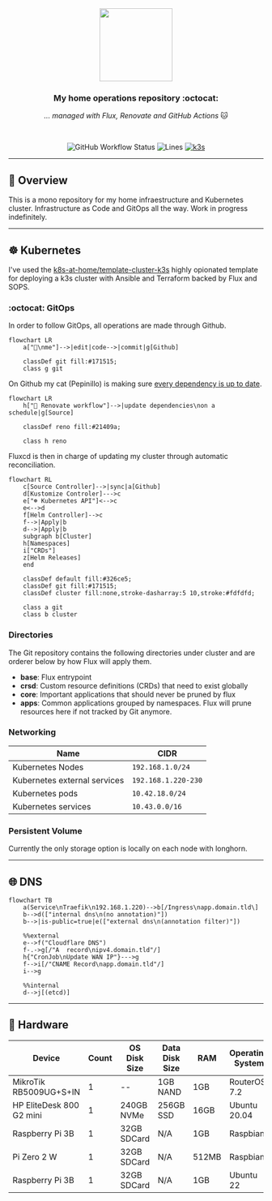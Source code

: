 <div align="center">

<img src="https://camo.githubusercontent.com/5b298bf6b0596795602bd771c5bddbb963e83e0f/68747470733a2f2f692e696d6775722e636f6d2f7031527a586a512e706e67" align="center" width="144px" height="144px"/>

### My home operations repository :octocat:

_... managed with Flux, Renovate and GitHub Actions_ 🐱

</div>

<br/>

<div align="center">

![GitHub Workflow Status](https://img.shields.io/github/workflow/status/mrmarble/home-ops/Schedule%20-%20Renovate?label=Renovate&logo=renovatebot)
![Lines](https://img.shields.io/tokei/lines/github/mrmarble/home-ops?color=success&label=Lines%20of%20code&logo=codefactor&logoColor=white)
[![k3s](https://img.shields.io/badge/k3s-v1.23.4-success.svg?style=flat)]()

</div>

---

## 📖 Overview

This is a mono repository for my home infraestructure and Kubernetes cluster. Infrastructure as Code and GitOps all the way.
Work in progress indefinitely.

---

## ☸ Kubernetes

I've used the [k8s-at-home/template-cluster-k3s](https://github.com/k8s-at-home/template-cluster-k3s) highly opionated template for deploying a k3s cluster with Ansible and Terraform backed by Flux and SOPS.

### :octocat: GitOps

In order to follow GitOps, all operations are made through Github.

```mermaid
flowchart LR
    a["👦\nme"]-->|edit|code-->|commit|g[Github]

    classDef git fill:#171515;
    class g git

```

On Github my cat (Pepinillo) is making sure [every dependency is up to date](https://github.com/MrMarble/home-ops/issues/5).

```mermaid
flowchart LR
    h["🤖 Renovate workflow"]-->|update dependencies\non a schedule|g[Source]

    classDef reno fill:#21409a;

    class h reno
```

Fluxcd is then in charge of updating my cluster through automatic reconciliation.

```mermaid
flowchart RL
    c[Source Controller]-->|sync|a[Github]
    d[Kustomize Controler]--->c
    e["☸ Kubernetes API"]<-->c
    e<-->d
    f[Helm Controller]-->c
    f-->|Apply|b
    d-->|Apply|b
    subgraph b[Cluster]
    h[Namespaces]
    i["CRDs"]
    z[Helm Releases]
    end

    classDef default fill:#326ce5;
    classDef git fill:#171515;
    classDef cluster fill:none,stroke-dasharray:5 10,stroke:#fdfdfd;

    class a git
    class b cluster
```

### Directories

The Git repository contains the following directories under cluster and are orderer below by how Flux will apply them.

- **base**: Flux entrypoint
- **crsd**: Custom resource definitions (CRDs) that need to exist globally
- **core**: Important applications that should never be pruned by flux
- **apps**: Common applications grouped by namespaces. Flux will prune resources here if not tracked by Git anymore.

### Networking

| Name                         | CIDR                |
| ---------------------------- | ------------------- |
| Kubernetes Nodes             | `192.168.1.0/24`    |
| Kubernetes external services | `192.168.1.220-230` |
| Kubernetes pods              | `10.42.18.0/24`     |
| Kubernetes services          | `10.43.0.0/16`      |

### Persistent Volume

Currently the only storage option is locally on each node with longhorn.

---

## 🌐 DNS

```mermaid
flowchart TB
    a(Service\nTraefik\n192.168.1.220)-->b[/Ingress\napp.domain.tld\]
    b-->d(["internal dns\n(no annotation)"])
    b-->|is-public=true|e(["external dns\n(annotation filter)"])

    %%external
    e-->f("Cloudflare DNS")
    f-.->g[/"A  record\nipv4.domain.tld"/]
    h{"CronJob\nUpdate WAN IP"}--->g
    f-->i[/"CNAME Record\napp.domain.tld"/]
    i-->g

    %%internal
    d-->j[(etcd)]
```

---

## 🔧 Hardware

| Device                   | Count | OS Disk Size | Data Disk Size | RAM   | Operating System | Purpose           |
| ------------------------ | ----- | ------------ | -------------- | ----- | ---------------- | ----------------- |
| MikroTik RB5009UG+S+IN   | 1     | --           | 1GB NAND       | 1GB   | RouterOS 7.2     | Router            |
| HP EliteDesk 800 G2 mini | 1     | 240GB NVMe   | 256GB SSD      | 16GB  | Ubuntu 20.04     | k3s Master/Worker |
| Raspberry Pi 3B          | 1     | 32GB SDCard  | N/A            | 1GB   | Raspbian         | Pi-hole           |
| Pi Zero 2 W              | 1     | 32GB SDCard  | N/A            | 512MB | Raspbian         | Pi-hole backup    |
| Raspberry Pi 3B           | 1     | 32GB SDCard  | N/A            | 1GB   | Ubuntu 22         | Worker         |
